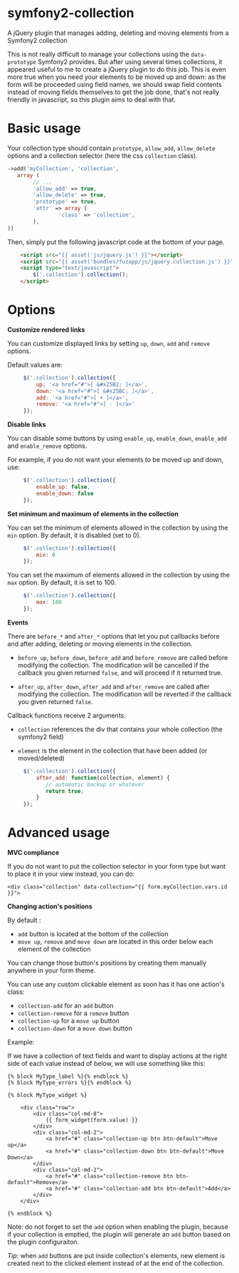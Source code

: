 # symfony2-collection
A jQuery plugin that manages adding, deleting and moving elements from a Symfony2 collection

This is not really difficult to manage your collections using the `data-prototype` Symfony2 provides. But
after using several times collections, it appeared useful to me to create a jQuery plugin to do this job.
This is even more true when you need your elements to be moved up and down: as the form will be proceeded
using field names, we should swap field contents instead of moving fields themselves to get the job done, that's
not really friendly in javascript, so this plugin aims to deal with that.

# Basic usage

Your collection type should contain `prototype`, `allow_add`, `allow_delete` options and a collection selector (here
the css `collection` class).

```php
->add('myCollection', 'collection',
   array (
        // ...
        'allow_add' => true,
        'allow_delete' => true,
        'prototype' => true,
        'attr' => array (
                'class' => 'collection',
        ),
))
```

Then, simply put the following javascript code at the bottom of your page.

```html
    <script src="{{ asset('js/jquery.js') }}"></script>
    <script src="{{ asset('bundles/fuzapp/js/jquery.collection.js') }}"></script>
    <script type="text/javascript">
        $('.collection').collection();
    </script>
```

# Options

**Customize rendered links**

You can customize displayed links by setting `up`, `down`, `add` and `remove` options.

Default values are:

```js
     $('.collection').collection({
         up: '<a href="#">[ &#x25B2; ]</a>',
         down: '<a href="#">[ &#x25BC; ]</a>',
         add: '<a href="#">[ + ]</a>',
         remove: '<a href="#">[ - ]</a>'
     });
```

**Disable links**

You can disable some buttons by using `enable_up`, `enable_down`, `enable_add` and `enable_remove` options.

For example, if you do not want your elements to be moved up and down, use:

```js
     $('.collection').collection({
         enable_up: false,
         enable_down: false
     });
```

**Set minimum and maximum of elements in the collection**

You can set the minimum of elements allowed in the collection by using the `min` option. By default, it is disabled (set to 0).

```js
     $('.collection').collection({
         min: 0
     });
```

You can set the maximum of elements allowed in the collection by using the `max` option. By default, it is set to 100.

```js
     $('.collection').collection({
         max: 100
     });
```

**Events**

There are `before_*` and `after_*` options that let you put callbacks before and after adding, deleting or moving
elements in the collection.

- `before_up`, `before_down`, `before_add` and `before_remove` are called before modifying the collection.
The modification will be cancelled if the callback you given returned `false`, and will proceed if it returned true.

- `after_up`, `after_down`, `after_add` and `after_remove` are called after modifying the collection.
The modification will be reverted if the callback you given returned `false`.

Callback functions receive 2 arguments:

- `collection` references the div that contains your whole collection (the symfony2 field)

- `element` is the element in the collection that have been added (or moved/deleted)

```js
     $('.collection').collection({
         after_add: function(collection, element) {
            // automatic backup or whatever
            return true;
         }
     });
```

# Advanced usage

**MVC compliance**

If you do not want to put the collection selector in your form type but want to place it in your view instead, you can do:

```jinja
<div class="collection" data-collection="{{ form.myCollection.vars.id }}">
```

**Changing action's positions**

By default :
- `add` button is located at the bottom of the collection
- `move up`, `remove` and `move down` are located in this order below each element of the collection

You can change those button's positions by creating them manually anywhere in your form theme.

You can use any custom clickable element as soon has it has one action's class:
- `collection-add` for an `add` button
- `collection-remove` for a `remove` button
- `collection-up` for a `move up` button
- `collection-down` for a `move down` button

Example:

If we have a collection of text fields and want to display actions at the right side of each value instead of below,
we will use something like this:

```jinja
{% block MyType_label %}{% endblock %}
{% block MyType_errors %}{% endblock %}

{% block MyType_widget %}

    <div class="row">
        <div class="col-md-8">
            {{ form_widget(form.value) }}
        </div>
        <div class="col-md-2">
            <a href="#" class="collection-up btn btn-default">Move up</a>
            <a href="#" class="collection-down btn btn-default">Move Down</a>
        </div>
        <div class="col-md-2">
            <a href="#" class="collection-remove btn btn-default">Remove</a>
            <a href="#" class="collection-add btn btn-default">Add</a>
        </div>
    </div>

{% endblock %}
```

Note: do not forget to set the `add` option when enabling the plugin, because if your collection is emptied,
the plugin will generate an `add` button based on the plugin configuraiton.

*Tip*: when `add` buttons are put inside collection's elements, new element is created next to the clicked
element instead of at the end of the collection.

